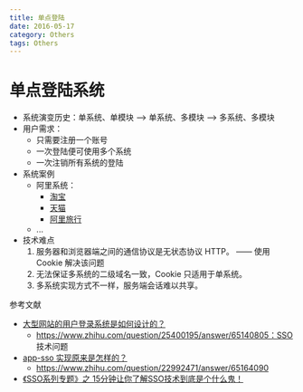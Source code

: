 ```yaml
---
title: 单点登陆
date: 2016-05-17
category: Others
tags: Others
---
```


# 单点登陆系统
- 系统演变历史：单系统、单模块 ——> 单系统、多模块 ——> 多系统、多模块
- 用户需求：
    - 只需要注册一个账号
    - 一次登陆便可使用多个系统
    - 一次注销所有系统的登陆
- 系统案例
    - 阿里系统：
        - [淘宝](https://www.taobao.com)
        - [天猫](https://www.tmall.com/)
        - [阿里旅行](https://www.alitrip.com/)
    - ...
- 技术难点
    1. 服务器和浏览器端之间的通信协议是无状态协议 HTTP。 —— 使用 Cookie 解决该问题
    2. 无法保证多系统的二级域名一致，Cookie 只适用于单系统。
    3. 多系统实现方式不一样，服务端会话难以共享。

参考文献
- [大型网站的用户登录系统是如何设计的？](https://www.zhihu.com/question/25400195)
    - https://www.zhihu.com/question/25400195/answer/65140805：SSO 技术问题
- [app-sso 实现原来是怎样的？](https://www.zhihu.com/question/22992471)
    - https://www.zhihu.com/question/22992471/answer/65164090
- [《SSO系列专题》之 15分钟让你了解SSO技术到底是个什么鬼！](http://www.imooc.com/article/3555)
